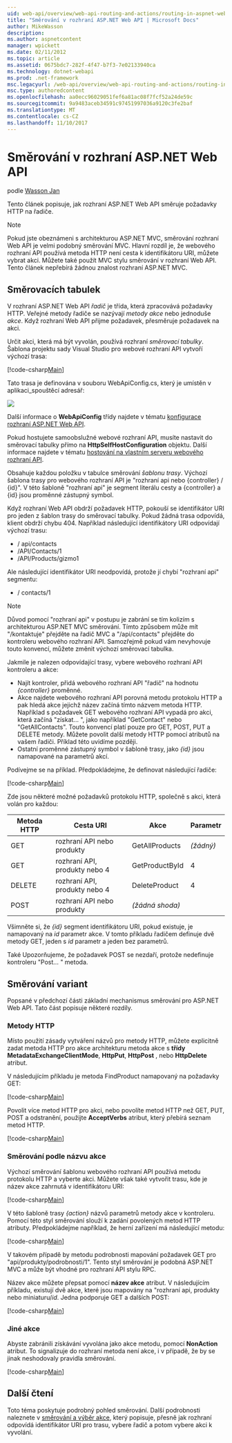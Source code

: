 ```yaml
---
uid: web-api/overview/web-api-routing-and-actions/routing-in-aspnet-web-api
title: "Směrování v rozhraní ASP.NET Web API | Microsoft Docs"
author: MikeWasson
description: 
ms.author: aspnetcontent
manager: wpickett
ms.date: 02/11/2012
ms.topic: article
ms.assetid: 0675bdc7-282f-4f47-b7f3-7e02133940ca
ms.technology: dotnet-webapi
ms.prod: .net-framework
msc.legacyurl: /web-api/overview/web-api-routing-and-actions/routing-in-aspnet-web-api
msc.type: authoredcontent
ms.openlocfilehash: aa0ecc96029051fef6a81ac08f7fcf52a24de59c
ms.sourcegitcommit: 9a9483aceb34591c97451997036a9120c3fe2baf
ms.translationtype: MT
ms.contentlocale: cs-CZ
ms.lasthandoff: 11/10/2017
---
```

<a name="routing-in-aspnet-web-api"></a>Směrování v rozhraní ASP.NET Web API
====================
podle [Wasson Jan](https://github.com/MikeWasson)

Tento článek popisuje, jak rozhraní ASP.NET Web API směruje požadavky HTTP na řadiče.

> [!NOTE]
> Pokud jste obeznámeni s architekturou ASP.NET MVC, směrování rozhraní Web API je velmi podobný směrování MVC. Hlavní rozdíl je, že webového rozhraní API používá metoda HTTP není cesta k identifikátoru URI, můžete vybrat akci. Můžete také použít MVC stylu směrování v rozhraní Web API. Tento článek nepřebírá žádnou znalost rozhraní ASP.NET MVC.


## <a name="routing-tables"></a>Směrovacích tabulek

V rozhraní ASP.NET Web API *řadič* je třída, která zpracovává požadavky HTTP. Veřejné metody řadiče se nazývají *metody akce* nebo jednoduše *akce*. Když rozhraní Web API přijme požadavek, přesměruje požadavek na akci.

Určit akci, která má být vyvolán, používá rozhraní *směrovací tabulky*. Šablona projektu sady Visual Studio pro webové rozhraní API vytvoří výchozí trasa:

[!code-csharp[Main](routing-in-aspnet-web-api/samples/sample1.cs)]

Tato trasa je definována v souboru WebApiConfig.cs, který je umístěn v aplikaci\_spouštěcí adresář:

![](routing-in-aspnet-web-api/_static/image1.png)

Další informace o **WebApiConfig** třídy najdete v tématu [konfigurace rozhraní ASP.NET Web API](../advanced/configuring-aspnet-web-api.md).

Pokud hostujete samoobslužné webové rozhraní API, musíte nastavit do směrovací tabulky přímo na **HttpSelfHostConfiguration** objektu. Další informace najdete v tématu [hostování na vlastním serveru webového rozhraní API](../older-versions/self-host-a-web-api.md).

Obsahuje každou položku v tabulce směrování *šablonu trasy*. Výchozí šablona trasy pro webového rozhraní API je &quot;rozhraní api nebo {controller} / {id}&quot;. V této šabloně &quot;rozhraní api&quot; je segment literálu cesty a {controller} a {id} jsou proměnné zástupný symbol.

Když rozhraní Web API obdrží požadavek HTTP, pokouší se identifikátor URI pro jeden z šablon trasy do směrovací tabulky. Pokud žádná trasa odpovídá, klient obdrží chybu 404. Například následující identifikátory URI odpovídají výchozí trasu:

- / api/contacts
- /API/Contacts/1
- /API/Products/gizmo1

Ale následující identifikátor URI neodpovídá, protože jí chybí &quot;rozhraní api&quot; segmentu:

- / contacts/1

> [!NOTE]
> Důvod pomocí "rozhraní api" v postupu je zabrání se tím kolizím s architekturou ASP.NET MVC směrování. Tímto způsobem může mít &quot;/kontaktuje&quot; přejděte na řadič MVC a &quot;/api/contacts&quot; přejděte do kontroleru webového rozhraní API. Samozřejmě pokud vám nevyhovuje touto konvencí, můžete změnit výchozí směrovací tabulka.

Jakmile je nalezen odpovídající trasy, vybere webového rozhraní API kontroleru a akce:

- Najít kontroler, přidá webového rozhraní API &quot;řadič&quot; na hodnotu *{controller}* proměnné.
- Akce najdete webového rozhraní API porovná metodu protokolu HTTP a pak hledá akce jejichž název začíná tímto názvem metoda HTTP. Například s požadavek GET webového rozhraní API vypadá pro akci, která začíná &quot;získat... &quot;, jako například &quot;GetContact&quot; nebo &quot;GetAllContacts&quot;. Touto konvencí platí pouze pro GET, POST, PUT a DELETE metody. Můžete povolit další metody HTTP pomocí atributů na vašem řadiči. Příklad této uvidíme později.
- Ostatní proměnné zástupný symbol v šabloně trasy, jako *{id}* jsou namapované na parametrů akcí.

Podívejme se na příklad. Předpokládejme, že definovat následující řadiče:

[!code-csharp[Main](routing-in-aspnet-web-api/samples/sample2.cs)]

Zde jsou některé možné požadavků protokolu HTTP, společně s akci, která volán pro každou:

| Metoda HTTP | Cesta URI | Akce | Parametr |
| --- | --- | --- | --- |
| GET | rozhraní API nebo produkty | GetAllProducts | *(žádný)* |
| GET | rozhraní API, produkty nebo 4 | GetProductById | 4 |
| DELETE | rozhraní API, produkty nebo 4 | DeleteProduct | 4 |
| POST | rozhraní API nebo produkty | *(žádná shoda)* |  |

Všimněte si, že *{id}* segment identifikátoru URI, pokud existuje, je namapovaný na *id* parametr akce. V tomto příkladu řadičem definuje dvě metody GET, jeden s *id* parametr a jeden bez parametrů.

Také Upozorňujeme, že požadavek POST se nezdaří, protože nedefinuje kontroleru &quot;Post... &quot; metoda.

## <a name="routing-variations"></a>Směrování variant

Popsané v předchozí části základní mechanismus směrování pro ASP.NET Web API. Tato část popisuje některé rozdíly.

### <a name="http-methods"></a>Metody HTTP

Místo použití zásady vytváření názvů pro metody HTTP, můžete explicitně zadat metoda HTTP pro akce architekturu metoda akce s **třídy MetadataExchangeClientMode**, **HttpPut**, **HttpPost** , nebo **HttpDelete** atribut.

V následujícím příkladu je metoda FindProduct namapovaný na požadavky GET:

[!code-csharp[Main](routing-in-aspnet-web-api/samples/sample3.cs)]

Povolit více metod HTTP pro akci, nebo povolíte metod HTTP než GET, PUT, POST a odstranění, použijte **AcceptVerbs** atribut, který přebírá seznam metod HTTP.

[!code-csharp[Main](routing-in-aspnet-web-api/samples/sample4.cs)]

<a id="routing_by_action_name"></a>
### <a name="routing-by-action-name"></a>Směrování podle názvu akce

Výchozí směrování šablonu webového rozhraní API používá metodu protokolu HTTP a vyberte akci. Můžete však také vytvořit trasu, kde je název akce zahrnutá v identifikátoru URI:

[!code-csharp[Main](routing-in-aspnet-web-api/samples/sample5.cs)]

V této šabloně trasy *{action}* názvů parametrů metody akce v kontroleru. Pomocí této styl směrování slouží k zadání povolených metod HTTP atributy. Předpokládejme například, že herní zařízení má následující metodu:

[!code-csharp[Main](routing-in-aspnet-web-api/samples/sample6.cs)]

V takovém případě by metodu podrobnosti mapování požadavek GET pro "api/produkty/podrobnosti/1". Tento styl směrování je podobná ASP.NET MVC a může být vhodné pro rozhraní API stylu RPC.

Název akce můžete přepsat pomocí **název akce** atribut. V následujícím příkladu, existují dvě akce, které jsou mapovány na &quot;rozhraní api, produkty nebo miniaturu/*id*. Jedna podporuje GET a dalších POST:

[!code-csharp[Main](routing-in-aspnet-web-api/samples/sample7.cs)]

### <a name="non-actions"></a>Jiné akce

Abyste zabránili získávání vyvolána jako akce metodu, pomocí **NonAction** atribut. To signalizuje do rozhraní metoda není akce, i v případě, že by se jinak neshodovaly pravidla směrování.

[!code-csharp[Main](routing-in-aspnet-web-api/samples/sample8.cs)]

## <a name="further-reading"></a>Další čtení

Toto téma poskytuje podrobný pohled směrování. Další podrobnosti naleznete v [směrování a výběr akce](routing-and-action-selection.md), který popisuje, přesně jak rozhraní odpovídá identifikátor URI pro trasu, vybere řadič a potom vybere akci k vyvolání.
